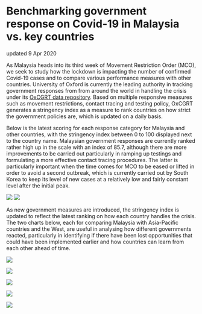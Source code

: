 # Benchmarking government response on Covid-19 in Malaysia vs. key countries
updated 9 Apr 2020
<p>
As Malaysia heads into its third week of Movement Restriction Order (MCO), we seek to study how the lockdown is impacting the number of confirmed Covid-19 cases and to compare various performance measures with other countries. University of Oxford is currently the leading authority in tracking government responses from from around the world in handling the crisis under its <a href="https://www.bsg.ox.ac.uk/research/research-projects/oxford-covid-19-government-response-tracker">OxCGRT data repository</a>. Based on multiple responsive measures such as movement restrictions, contact tracing and testing policy, OxCGRT generates a stringency index as a measure to rank countries on how strict the government policies are, which is updated on a daily basis.
<p>  
Below is the latest scoring for each response category for Malaysia and other countries, with the stringency index between 0 to 100 displayed next to the country name. Malaysian government responses are currently ranked rather high up in the scale with an index of 85.7, although there are more improvements to be carried out particularly in ramping up testings and formulating a more effective contact tracing procedures. The latter is particularly important when the time comes for MCO to be eased or lifted in order to avoid a second outbreak, which is currently carried out by South Korea to keep its level of new cases at a relatively low and fairly constant level after the initial peak.
<p>
<img src="https://github.com/khairulomar/Covid-19/blob/master/img/stringency_msia_rank_asiapac.png"> <img src="https://github.com/khairulomar/Covid-19/blob/master/img/stringency_msia_rank_west.png">
<p>
As new government measures are introduced, the stringency index is updated to reflect the latest ranking on how each country handles the crisis. The two charts below, each for comparing Malaysia with Asia-Pacific countries and the West, are useful in analysing how different governments reacted, particularly in identifying if there have been lost opportunities that could have been implemented earlier and how countries can learn from each other ahead of time.
<p>
<img src="https://github.com/khairulomar/Covid-19/blob/master/img/stringency_msia_timeline_asiapac.png">
<p>
<img src="https://github.com/khairulomar/Covid-19/blob/master/img/stringency_msia_timeline_west.png">
<p>
<img src="https://github.com/khairulomar/Covid-19/blob/master/img/lockdown_msia_post_lockdown_1.png">
<p>
<img src="https://github.com/khairulomar/Covid-19/blob/master/img/lockdown_msia_post_lockdown_2.png">
<p>
<img src="https://github.com/khairulomar/Covid-19/blob/master/img/lockdown_msia_post_lockdown_3.png">
